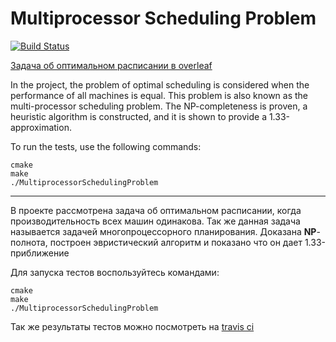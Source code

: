 # Multiprocessor Scheduling Problem

[![Build Status](https://www.travis-ci.com/2ToThe10th/MultiprocessorSchedulingProblem.svg?branch=master)](https://www.travis-ci.com/2ToThe10th/MultiprocessorSchedulingProblem)

[Задача об оптимальном расписании в overleaf](https://ru.overleaf.com/read/gbtkvwnmtgjt)


In the project, the problem of optimal scheduling is considered when the performance of all machines is equal. This problem is also known as the multi-processor scheduling problem. The NP-completeness is proven, a heuristic algorithm is constructed, and it is shown to provide a 1.33-approximation.

To run the tests, use the following commands:

```
cmake
make
./MultiprocessorSchedulingProblem
```

----------

В проекте рассмотрена задача об оптимальном расписании, когда производительность всех машин одинакова. Так же данная
задача называется задачей многопроцессорного планирования. Доказана __NP__-полнота, построен эвристический алгоритм и
показано что он дает 1.33-приближение

Для запуска тестов воспользуйтесь командами:

```
cmake
make
./MultiprocessorSchedulingProblem
```

Так же результаты тестов можно посмотреть
на [travis ci](https://www.travis-ci.com/github/2ToThe10th/MultiprocessorSchedulingProblem)
